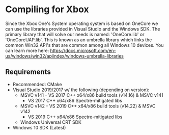 <!-- TITLE: Compiling For Xbox -->
<!-- SUBTITLE: A quick summary of Compiling For Xbox -->

# Compiling for Xbox
Since the Xbox One's System operating system is based on OneCore we can use the libraries provided in Visual Studio and the Windows SDK. The primary library that will solve our needs is named: 'OneCore.lib' or 'OneCoreUAP.lib'. This is known as an umbrella library which links the common Win32 API's that are common among all Windows 10 devices. You can learn more here: <https://docs.microsoft.com/en-us/windows/win32/apiindex/windows-umbrella-libraries>

## Requirements

  - Recommended: CMake
  - Visual Studio 2019/2017 w/ the following (depending on version):
      - MSVC v141 - VS 2017 C++ x64/x86 build tools (v14.16) & MSVC v141
        - VS 2017 C++ x64/x86 Spectre-mitigated libs
      - MSVC v142 - VS 2019 C++ x64/x86 build tools (v14.22) & MSVC v142
        - VS 2019 C++ x64/x86 Spectre-mitigated libs
      - Windows Universal CRT SDK
  - Windows 10 SDK (Latest)